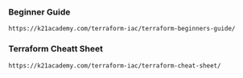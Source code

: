 ### Beginner Guide
```
https://k21academy.com/terraform-iac/terraform-beginners-guide/
```
### Terraform Cheatt Sheet
```
https://k21academy.com/terraform-iac/terraform-cheat-sheet/
```
